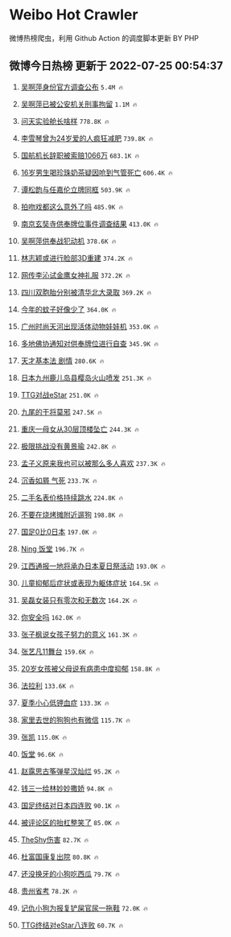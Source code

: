# Weibo Hot Crawler 



微博热榜爬虫，利用 Github Action 的调度脚本更新 BY PHP 


## 微博今日热榜 更新于 2022-07-25 00:54:37 
1. [吴啊萍身份官方调查公布](https://s.weibo.com/weibo?q=%23%E5%90%B4%E5%95%8A%E8%90%8D%E8%BA%AB%E4%BB%BD%E5%AE%98%E6%96%B9%E8%B0%83%E6%9F%A5%E5%85%AC%E5%B8%83%23&Refer=top) `5.4M 🔥` 

1. [吴啊萍已被公安机关刑事拘留](https://s.weibo.com/weibo?q=%23%E5%90%B4%E5%95%8A%E8%90%8D%E5%B7%B2%E8%A2%AB%E5%85%AC%E5%AE%89%E6%9C%BA%E5%85%B3%E5%88%91%E4%BA%8B%E6%8B%98%E7%95%99%23&Refer=top) `1.1M 🔥` 

1. [问天实验舱长啥样](https://s.weibo.com/weibo?q=%23%E9%97%AE%E5%A4%A9%E5%AE%9E%E9%AA%8C%E8%88%B1%E9%95%BF%E5%95%A5%E6%A0%B7%23&Refer=top) `778.8K 🔥` 

1. [李雪琴曾为24岁爱的人疯狂减肥](https://s.weibo.com/weibo?q=%23%E6%9D%8E%E9%9B%AA%E7%90%B4%E6%9B%BE%E4%B8%BA24%E5%B2%81%E7%88%B1%E7%9A%84%E4%BA%BA%E7%96%AF%E7%8B%82%E5%87%8F%E8%82%A5%23&Refer=top) `739.8K 🔥` 

1. [国航机长辞职被索赔1066万](https://s.weibo.com/weibo?q=%23%E5%9B%BD%E8%88%AA%E6%9C%BA%E9%95%BF%E8%BE%9E%E8%81%8C%E8%A2%AB%E7%B4%A2%E8%B5%941066%E4%B8%87%23&Refer=top) `683.1K 🔥` 

1. [16岁男生喝珍珠奶茶疑因呛到气管死亡](https://s.weibo.com/weibo?q=%2316%E5%B2%81%E7%94%B7%E7%94%9F%E5%96%9D%E7%8F%8D%E7%8F%A0%E5%A5%B6%E8%8C%B6%E7%96%91%E5%9B%A0%E5%91%9B%E5%88%B0%E6%B0%94%E7%AE%A1%E6%AD%BB%E4%BA%A1%23&Refer=top) `606.4K 🔥` 

1. [谭松韵与任嘉伦立牌同框](https://s.weibo.com/weibo?q=%23%E8%B0%AD%E6%9D%BE%E9%9F%B5%E4%B8%8E%E4%BB%BB%E5%98%89%E4%BC%A6%E7%AB%8B%E7%89%8C%E5%90%8C%E6%A1%86%23&Refer=top) `503.9K 🔥` 

1. [拍吻戏都这么意外了吗](https://s.weibo.com/weibo?q=%23%E6%8B%8D%E5%90%BB%E6%88%8F%E9%83%BD%E8%BF%99%E4%B9%88%E6%84%8F%E5%A4%96%E4%BA%86%E5%90%97%23&Refer=top) `485.9K 🔥` 

1. [南京玄奘寺供奉牌位事件调查结果](https://s.weibo.com/weibo?q=%23%E5%8D%97%E4%BA%AC%E7%8E%84%E5%A5%98%E5%AF%BA%E4%BE%9B%E5%A5%89%E7%89%8C%E4%BD%8D%E4%BA%8B%E4%BB%B6%E8%B0%83%E6%9F%A5%E7%BB%93%E6%9E%9C%23&Refer=top) `413.0K 🔥` 

1. [吴啊萍供奉战犯动机](https://s.weibo.com/weibo?q=%23%E5%90%B4%E5%95%8A%E8%90%8D%E4%BE%9B%E5%A5%89%E6%88%98%E7%8A%AF%E5%8A%A8%E6%9C%BA%23&Refer=top) `378.6K 🔥` 

1. [林志颖或进行脸部3D重建](https://s.weibo.com/weibo?q=%23%E6%9E%97%E5%BF%97%E9%A2%96%E6%88%96%E8%BF%9B%E8%A1%8C%E8%84%B8%E9%83%A83D%E9%87%8D%E5%BB%BA%23&Refer=top) `374.2K 🔥` 

1. [网传李沁试金鹰女神礼服](https://s.weibo.com/weibo?q=%23%E7%BD%91%E4%BC%A0%E6%9D%8E%E6%B2%81%E8%AF%95%E9%87%91%E9%B9%B0%E5%A5%B3%E7%A5%9E%E7%A4%BC%E6%9C%8D%23&Refer=top) `372.2K 🔥` 

1. [四川双胞胎分别被清华北大录取](https://s.weibo.com/weibo?q=%23%E5%9B%9B%E5%B7%9D%E5%8F%8C%E8%83%9E%E8%83%8E%E5%88%86%E5%88%AB%E8%A2%AB%E6%B8%85%E5%8D%8E%E5%8C%97%E5%A4%A7%E5%BD%95%E5%8F%96%23&Refer=top) `369.2K 🔥` 

1. [今年的蚊子好像少了](https://s.weibo.com/weibo?q=%23%E4%BB%8A%E5%B9%B4%E7%9A%84%E8%9A%8A%E5%AD%90%E5%A5%BD%E5%83%8F%E5%B0%91%E4%BA%86%23&Refer=top) `364.0K 🔥` 

1. [广州时尚天河出现活体动物娃娃机](https://s.weibo.com/weibo?q=%23%E5%B9%BF%E5%B7%9E%E6%97%B6%E5%B0%9A%E5%A4%A9%E6%B2%B3%E5%87%BA%E7%8E%B0%E6%B4%BB%E4%BD%93%E5%8A%A8%E7%89%A9%E5%A8%83%E5%A8%83%E6%9C%BA%23&Refer=top) `353.0K 🔥` 

1. [多地佛协通知对供奉牌位进行自查](https://s.weibo.com/weibo?q=%23%E5%A4%9A%E5%9C%B0%E4%BD%9B%E5%8D%8F%E9%80%9A%E7%9F%A5%E5%AF%B9%E4%BE%9B%E5%A5%89%E7%89%8C%E4%BD%8D%E8%BF%9B%E8%A1%8C%E8%87%AA%E6%9F%A5%23&Refer=top) `345.9K 🔥` 

1. [天才基本法 剧情](https://s.weibo.com/weibo?q=%E5%A4%A9%E6%89%8D%E5%9F%BA%E6%9C%AC%E6%B3%95%20%E5%89%A7%E6%83%85&Refer=top) `280.6K 🔥` 

1. [日本九州鹿儿岛县樱岛火山喷发](https://s.weibo.com/weibo?q=%23%E6%97%A5%E6%9C%AC%E4%B9%9D%E5%B7%9E%E9%B9%BF%E5%84%BF%E5%B2%9B%E5%8E%BF%E6%A8%B1%E5%B2%9B%E7%81%AB%E5%B1%B1%E5%96%B7%E5%8F%91%23&Refer=top) `251.3K 🔥` 

1. [TTG对战eStar](https://s.weibo.com/weibo?q=%23TTG%E5%AF%B9%E6%88%98eStar%23&Refer=top) `251.0K 🔥` 

1. [九尾的干将莫邪](https://s.weibo.com/weibo?q=%23%E4%B9%9D%E5%B0%BE%E7%9A%84%E5%B9%B2%E5%B0%86%E8%8E%AB%E9%82%AA%23&Refer=top) `247.5K 🔥` 

1. [重庆一母女从30层顶楼坠亡](https://s.weibo.com/weibo?q=%23%E9%87%8D%E5%BA%86%E4%B8%80%E6%AF%8D%E5%A5%B3%E4%BB%8E30%E5%B1%82%E9%A1%B6%E6%A5%BC%E5%9D%A0%E4%BA%A1%23&Refer=top) `244.3K 🔥` 

1. [极限挑战没有黄景瑜](https://s.weibo.com/weibo?q=%23%E6%9E%81%E9%99%90%E6%8C%91%E6%88%98%E6%B2%A1%E6%9C%89%E9%BB%84%E6%99%AF%E7%91%9C%23&Refer=top) `242.8K 🔥` 

1. [孟子义原来我也可以被那么多人喜欢](https://s.weibo.com/weibo?q=%23%E5%AD%9F%E5%AD%90%E4%B9%89%E5%8E%9F%E6%9D%A5%E6%88%91%E4%B9%9F%E5%8F%AF%E4%BB%A5%E8%A2%AB%E9%82%A3%E4%B9%88%E5%A4%9A%E4%BA%BA%E5%96%9C%E6%AC%A2%23&Refer=top) `237.3K 🔥` 

1. [沉香如屑 气死](https://s.weibo.com/weibo?q=%E6%B2%89%E9%A6%99%E5%A6%82%E5%B1%91%20%E6%B0%94%E6%AD%BB&Refer=top) `233.7K 🔥` 

1. [二手名表价格持续跳水](https://s.weibo.com/weibo?q=%23%E4%BA%8C%E6%89%8B%E5%90%8D%E8%A1%A8%E4%BB%B7%E6%A0%BC%E6%8C%81%E7%BB%AD%E8%B7%B3%E6%B0%B4%23&Refer=top) `224.8K 🔥` 

1. [不要在烧烤摊附近遛狗](https://s.weibo.com/weibo?q=%23%E4%B8%8D%E8%A6%81%E5%9C%A8%E7%83%A7%E7%83%A4%E6%91%8A%E9%99%84%E8%BF%91%E9%81%9B%E7%8B%97%23&Refer=top) `198.8K 🔥` 

1. [国足0比0日本](https://s.weibo.com/weibo?q=%23%E5%9B%BD%E8%B6%B30%E6%AF%940%E6%97%A5%E6%9C%AC%23&Refer=top) `197.0K 🔥` 

1. [Ning 饭堂](https://s.weibo.com/weibo?q=Ning%20%E9%A5%AD%E5%A0%82&Refer=top) `196.7K 🔥` 

1. [江西通报一地将承办日本夏日祭活动](https://s.weibo.com/weibo?q=%23%E6%B1%9F%E8%A5%BF%E9%80%9A%E6%8A%A5%E4%B8%80%E5%9C%B0%E5%B0%86%E6%89%BF%E5%8A%9E%E6%97%A5%E6%9C%AC%E5%A4%8F%E6%97%A5%E7%A5%AD%E6%B4%BB%E5%8A%A8%23&Refer=top) `193.0K 🔥` 

1. [儿童抑郁后症状或表现为躯体症状](https://s.weibo.com/weibo?q=%23%E5%84%BF%E7%AB%A5%E6%8A%91%E9%83%81%E5%90%8E%E7%97%87%E7%8A%B6%E6%88%96%E8%A1%A8%E7%8E%B0%E4%B8%BA%E8%BA%AF%E4%BD%93%E7%97%87%E7%8A%B6%23&Refer=top) `164.5K 🔥` 

1. [吴磊女装只有零次和无数次](https://s.weibo.com/weibo?q=%23%E5%90%B4%E7%A3%8A%E5%A5%B3%E8%A3%85%E5%8F%AA%E6%9C%89%E9%9B%B6%E6%AC%A1%E5%92%8C%E6%97%A0%E6%95%B0%E6%AC%A1%23&Refer=top) `164.2K 🔥` 

1. [你安全吗](https://s.weibo.com/weibo?q=%23%E4%BD%A0%E5%AE%89%E5%85%A8%E5%90%97%23&Refer=top) `162.0K 🔥` 

1. [张子枫说女孩子努力的意义](https://s.weibo.com/weibo?q=%23%E5%BC%A0%E5%AD%90%E6%9E%AB%E8%AF%B4%E5%A5%B3%E5%AD%A9%E5%AD%90%E5%8A%AA%E5%8A%9B%E7%9A%84%E6%84%8F%E4%B9%89%23&Refer=top) `161.3K 🔥` 

1. [张艺凡11舞台](https://s.weibo.com/weibo?q=%23%E5%BC%A0%E8%89%BA%E5%87%A111%E8%88%9E%E5%8F%B0%23&Refer=top) `159.6K 🔥` 

1. [20岁女孩被父母说有病患中度抑郁](https://s.weibo.com/weibo?q=%2320%E5%B2%81%E5%A5%B3%E5%AD%A9%E8%A2%AB%E7%88%B6%E6%AF%8D%E8%AF%B4%E6%9C%89%E7%97%85%E6%82%A3%E4%B8%AD%E5%BA%A6%E6%8A%91%E9%83%81%23&Refer=top) `158.8K 🔥` 

1. [法拉利](https://s.weibo.com/weibo?q=%E6%B3%95%E6%8B%89%E5%88%A9&Refer=top) `133.6K 🔥` 

1. [夏季小心低钾血症](https://s.weibo.com/weibo?q=%23%E5%A4%8F%E5%AD%A3%E5%B0%8F%E5%BF%83%E4%BD%8E%E9%92%BE%E8%A1%80%E7%97%87%23&Refer=top) `133.3K 🔥` 

1. [家里去世的狗狗也有微信](https://s.weibo.com/weibo?q=%23%E5%AE%B6%E9%87%8C%E5%8E%BB%E4%B8%96%E7%9A%84%E7%8B%97%E7%8B%97%E4%B9%9F%E6%9C%89%E5%BE%AE%E4%BF%A1%23&Refer=top) `115.7K 🔥` 

1. [张凯](https://s.weibo.com/weibo?q=%E5%BC%A0%E5%87%AF&Refer=top) `115.0K 🔥` 

1. [饭堂](https://s.weibo.com/weibo?q=%E9%A5%AD%E5%A0%82&Refer=top) `96.6K 🔥` 

1. [赵露思古筝弹星汉灿烂](https://s.weibo.com/weibo?q=%23%E8%B5%B5%E9%9C%B2%E6%80%9D%E5%8F%A4%E7%AD%9D%E5%BC%B9%E6%98%9F%E6%B1%89%E7%81%BF%E7%83%82%23&Refer=top) `95.2K 🔥` 

1. [钱三一给林妙妙撒娇](https://s.weibo.com/weibo?q=%23%E9%92%B1%E4%B8%89%E4%B8%80%E7%BB%99%E6%9E%97%E5%A6%99%E5%A6%99%E6%92%92%E5%A8%87%23&Refer=top) `94.8K 🔥` 

1. [国足终结对日本四连败](https://s.weibo.com/weibo?q=%23%E5%9B%BD%E8%B6%B3%E7%BB%88%E7%BB%93%E5%AF%B9%E6%97%A5%E6%9C%AC%E5%9B%9B%E8%BF%9E%E8%B4%A5%23&Refer=top) `90.1K 🔥` 

1. [被评论区的抬杠整笑了](https://s.weibo.com/weibo?q=%23%E8%A2%AB%E8%AF%84%E8%AE%BA%E5%8C%BA%E7%9A%84%E6%8A%AC%E6%9D%A0%E6%95%B4%E7%AC%91%E4%BA%86%23&Refer=top) `85.0K 🔥` 

1. [TheShy伤害](https://s.weibo.com/weibo?q=TheShy%E4%BC%A4%E5%AE%B3&Refer=top) `82.7K 🔥` 

1. [杜富国康复出院](https://s.weibo.com/weibo?q=%23%E6%9D%9C%E5%AF%8C%E5%9B%BD%E5%BA%B7%E5%A4%8D%E5%87%BA%E9%99%A2%23&Refer=top) `80.8K 🔥` 

1. [还没换牙的小狗吃西瓜](https://s.weibo.com/weibo?q=%23%E8%BF%98%E6%B2%A1%E6%8D%A2%E7%89%99%E7%9A%84%E5%B0%8F%E7%8B%97%E5%90%83%E8%A5%BF%E7%93%9C%23&Refer=top) `79.7K 🔥` 

1. [贵州省考](https://s.weibo.com/weibo?q=%23%E8%B4%B5%E5%B7%9E%E7%9C%81%E8%80%83%23&Refer=top) `78.2K 🔥` 

1. [记仇小狗为报复铲屎官尿一拖鞋](https://s.weibo.com/weibo?q=%23%E8%AE%B0%E4%BB%87%E5%B0%8F%E7%8B%97%E4%B8%BA%E6%8A%A5%E5%A4%8D%E9%93%B2%E5%B1%8E%E5%AE%98%E5%B0%BF%E4%B8%80%E6%8B%96%E9%9E%8B%23&Refer=top) `72.0K 🔥` 

1. [TTG终结对eStar八连败](https://s.weibo.com/weibo?q=%23TTG%E7%BB%88%E7%BB%93%E5%AF%B9eStar%E5%85%AB%E8%BF%9E%E8%B4%A5%23&Refer=top) `60.7K 🔥` 

